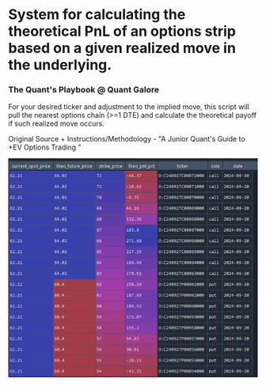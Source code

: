 # System for calculating the theoretical PnL of an options strip based on a given realized move in the underlying.

### The Quant's Playbook @ Quant Galore

For your desired ticker and adjustment to the implied move, this script will pull the nearest options chain (>=1 DTE) and calculate the theoretical payoff if such realized move occurs.

Original Source + Instructions/Methodology - "A Junior Quant's Guide to +EV Options Trading "

<img src = "https://github.com/quantgalore/theoretical-options/blob/66cde76aaecbeaa87e102661ffb6c5dc29e73a89/theo-options-pnl.png">
